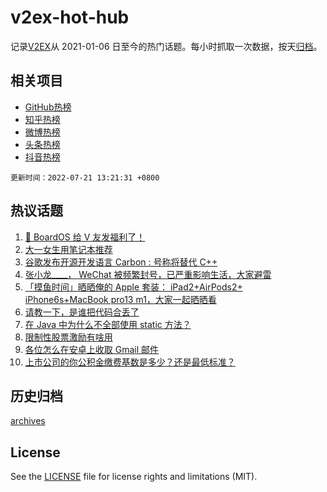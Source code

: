 # v2ex-hot-hub

 记录[V2EX](https://www.v2ex.com/)从 2021-01-06 日至今的热门话题。每小时抓取一次数据，按天[归档](archives)。
 
 ## 相关项目

- [GitHub热榜](https://github.com/snaildev/github-hot-hub)
- [知乎热榜](https://github.com/snaildev/zhihu-hot-hub)
- [微博热榜](https://github.com/snaildev/weibo-hot-hub)
- [头条热榜](https://github.com/snaildev/toutiao-hot-hub)
- [抖音热榜](https://github.com/snaildev/douyin-hot-hub)


 `更新时间：2022-07-21 13:21:31 +0800`

## 热议话题

1. [🎁 BoardOS 给 V 友发福利了！](https://www.v2ex.com/t/867575)
1. [大一女生用笔记本推荐](https://www.v2ex.com/t/867698)
1. [谷歌发布开源开发语言 Carbon : 号称将替代 C++](https://www.v2ex.com/t/867631)
1. [张小龙____， WeChat 被频繁封号，已严重影响生活，大家避雷](https://www.v2ex.com/t/867612)
1. [「摸鱼时间」晒晒俺的 Apple 套装： iPad2+AirPods2+ iPhone6s+MacBook pro13 m1，大家一起晒晒看](https://www.v2ex.com/t/867677)
1. [请教一下，是谁把代码合丢了](https://www.v2ex.com/t/867567)
1. [在 Java 中为什么不全部使用 static 方法？](https://www.v2ex.com/t/867705)
1. [限制性股票激励有啥用](https://www.v2ex.com/t/867539)
1. [各位怎么在安卓上收取 Gmail 邮件](https://www.v2ex.com/t/867696)
1. [上市公司的你公积金缴费基数是多少？还是最低标准？](https://www.v2ex.com/t/867616)

## 历史归档

[archives](archives)

## License

See the [LICENSE](LICENSE) file for license rights and limitations (MIT).
